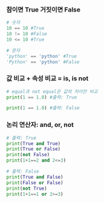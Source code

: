 ### 참이면 True 거짓이면 False
```python
# 숫자
10 == 10 #True
10 != 10 #False
10 <= 10 #True

# 문자
'python' == 'python' #True
'Python' == 'python' #False
```

### 값 비교 + 속성 비교 = is, is not
```python
# equal과 not equal은 값의 차이만 비교
print(1 == 1.0) #출력: True

print(1 == 1.0) #출력: False
```

### 논리 연산자: and, or, not
```python
# 출력: True
print(True and True)
print(True or False)
print(not False) 
print(1+1==2 and 2<=3) 

# 출력: False
print(True and False)
print(False or False)
print(not True)
print(1+1==1 or 2>=3)
```